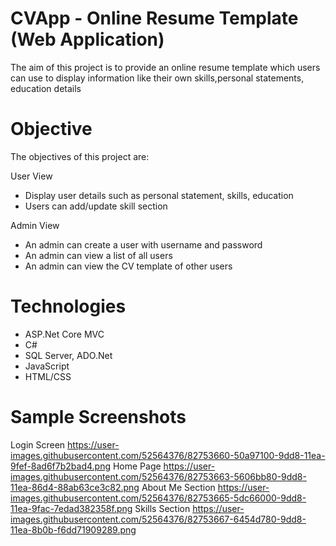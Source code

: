 # CVApp - Online Resume Template (Web Application)
The aim of this project is to provide an online resume template which users can use to display information like
their own skills,personal statements, education details

# Objective
The objectives of this project are:

User View
- Display user details such as personal statement, skills, education
- Users can add/update skill section

Admin View
- An admin can create a user with username and password
- An admin can view a list of all users
- An admin can view the CV template of other users

# Technologies
 - ASP.Net Core MVC
 - C#
 - SQL Server, ADO.Net
 - JavaScript
 - HTML/CSS

# Sample Screenshots
Login Screen
https://user-images.githubusercontent.com/52564376/82753660-50a97100-9dd8-11ea-9fef-8ad6f7b2bad4.png
Home Page
https://user-images.githubusercontent.com/52564376/82753663-5606bb80-9dd8-11ea-86d4-88ab63ce3c82.png
About Me Section
https://user-images.githubusercontent.com/52564376/82753665-5dc66000-9dd8-11ea-9fac-7edad382358f.png
Skills Section
https://user-images.githubusercontent.com/52564376/82753667-6454d780-9dd8-11ea-8b0b-f6dd71909289.png
